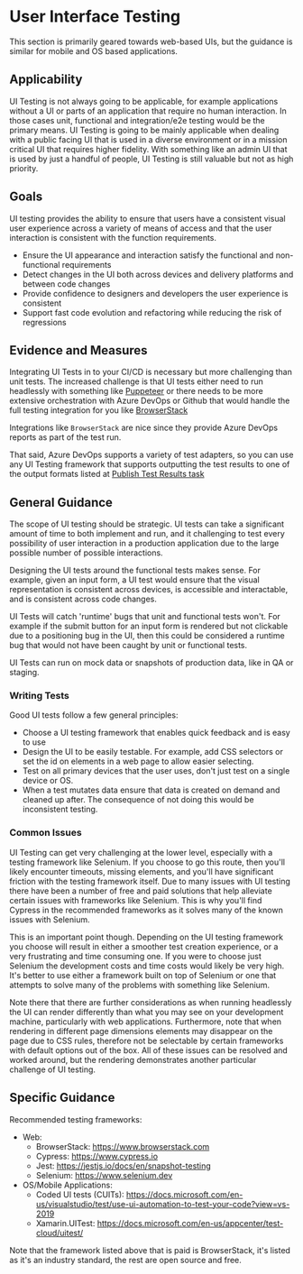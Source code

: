 # User Interface Testing

This section is primarily geared towards web-based UIs, but the guidance is similar for mobile and OS based applications.  

## Applicability

UI Testing is not always going to be applicable, for example applications without a UI or parts of an application that require no human interaction.  In those cases unit, functional and integration/e2e testing would be the primary means.  UI Testing is going to be mainly applicable when dealing with a public facing UI that is used in a diverse environment or in a mission critical UI that requires higher fidelity.  With something like an admin UI that is used by just a handful of people, UI Testing is still valuable but not as high priority.

## Goals

UI testing provides the ability to ensure that users have a consistent visual user experience across a variety of means of access and that the user interaction is consistent with the function requirements.

- Ensure the UI appearance and interaction satisfy the functional and non-functional requirements
- Detect changes in the UI both across devices and delivery platforms and between code changes
- Provide confidence to designers and developers the user experience is consistent
- Support fast code evolution and refactoring while reducing the risk of regressions

## Evidence and Measures

Integrating UI Tests in to your CI/CD is necessary but more challenging than unit tests.  The increased challenge is that UI tests either need to run headlessly with something like [Puppeteer](https://github.com/puppeteer/puppeteer) or there needs to be more extensive orchestration with Azure DevOps or Github that would handle the full testing integration for you like [BrowserStack](https://www.browserstack.com/automate/azure)

Integrations like `BrowserStack` are nice since they provide Azure DevOps reports as part of the test run.

That said, Azure DevOps supports a variety of test adapters, so you can use any UI Testing framework that supports outputting the test results to one of the output formats listed at [Publish Test Results task](https://docs.microsoft.com/en-us/azure/devops/pipelines/tasks/test/publish-test-results?view=azure-devops&tabs=yaml)

## General Guidance

The scope of UI testing should be strategic. UI tests can take a significant amount of time to both implement and run, and it challenging to test every possibility of user interaction in a production application due to the large possible number of possible interactions.

Designing the UI tests around the functional tests makes sense.  For example, given an input form, a UI test would ensure that the visual representation is consistent across devices, is accessible and interactable, and is consistent across code changes.

UI Tests will catch 'runtime' bugs that unit and functional tests won't.  For example if the submit button for an input form is rendered but not clickable due to a positioning bug in the UI, then this could be considered a runtime bug that would not have been caught by unit or functional tests.

UI Tests can run on mock data or snapshots of production data, like in QA or staging.

### Writing Tests

Good UI tests follow a few general principles:

- Choose a UI testing framework that enables quick feedback and is easy to use
- Design the UI to be easily testable.  For example, add CSS selectors or set the id on elements in a web page to allow easier selecting.
- Test on all primary devices that the user uses, don't just test on a single device or OS.
- When a test mutates data ensure that data is created on demand and cleaned up after.  The consequence of not doing this would be inconsistent testing.  

### Common Issues

UI Testing can get very challenging at the lower level, especially with a testing framework like Selenium.  If you choose to go this route, then you'll likely encounter timeouts, missing elements, and you'll have significant friction with the testing framework itself.  Due to many issues with UI testing there have been a number of free and paid solutions that help alleviate certain issues with frameworks like Selenium.  This is why you'll find Cypress in the recommended frameworks as it solves many of the known issues with Selenium.

This is an important point though.  Depending on the UI testing framework you choose will result in either a smoother test creation experience, or a very frustrating and time consuming one.  If you were to choose just Selenium the development costs and time costs would likely be very high.  It's better to use either a framework built on top of Selenium or one that attempts to solve many of the problems with something like Selenium.

Note there that there are further considerations as when running headlessly the UI can render differently than what you may see on your development machine, particularly with web applications.  Furthermore, note that when rendering in different page dimensions elements may disappear on the page due to CSS rules, therefore not be selectable by certain frameworks with default options out of the box.  All of these issues can be resolved and worked around, but the rendering demonstrates another particular challenge of UI testing.

## Specific Guidance

Recommended testing frameworks:

- Web:
  - BrowserStack: <https://www.browserstack.com>
  - Cypress: <https://www.cypress.io>
  - Jest: <https://jestjs.io/docs/en/snapshot-testing>
  - Selenium: <https://www.selenium.dev>
- OS/Mobile Applications:
  - Coded UI tests (CUITs): <https://docs.microsoft.com/en-us/visualstudio/test/use-ui-automation-to-test-your-code?view=vs-2019>
  - Xamarin.UITest: <https://docs.microsoft.com/en-us/appcenter/test-cloud/uitest/>

Note that the framework listed above that is paid is BrowserStack, it's listed as it's an industry standard, the rest are open source and free.
